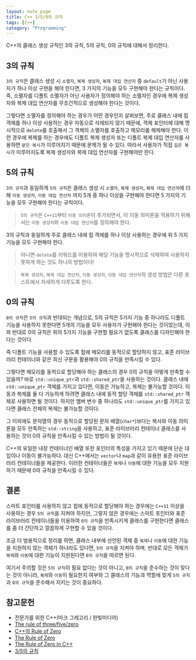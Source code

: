 ```yaml
---
layout: note_page
title: C++ 3/5/0의 규칙
tags: [C++]
category: "Programming"
---
```


C++의 클래스 생성 규칙인 3의 규칙, 5의 규칙, 0의 규칙에 대해서 정리한다.

## 3의 규칙

`3의 규칙`은 클래스 생성 시 `소멸자`, `복제 생성자`, `복제 대입 연산자` 중 `default`가 아닌 사용자가 하나 이상 구현을 해야 한다면, 3 가지의 기능을 모두 구현해야 한다는 규칙이다. 즉, 소멸자를 디폴트 소멸자가 아닌 사용자가 정의해야 하는 소멸자인 경우에 복제 생성자와 복제 대입 연산자를 무조건적으로 생성해야 한다는 것이다.

그렇다면 소멸자를 정의해야 하는 경우가 어떤 경우인지 살펴보면, 주로 클래스 내에 힙 객체를 하나 이상 사용하는 경우 자동으로 삭제되지 않기 때문에, 객체 포인터에 대해 명시적으로 `delete`를 호출해서 그 객체의 소멸자를 호출하고 메모리를 해제해야 한다. 이런 경우에 복제를 하는 경우에도 디폴트 복제 생성자 또는 디폴트 복제 대입 연산자를 사용하면 `얕은 복사`가 이루어지기 때문에 문제가 될 수 있다. 따라서 사용자가 직접 `깊은 복사`가 이루어지도록 복제 생성자와 복제 대입 연산자를 구현해야만 한다.

## 5의 규칙

`3의 규칙`과 동일하게 `5의 규칙`은 클래스 생성 시 `소멸자`, `복제 생성자`, `복제 대입 연산자`에 더해 `이동 생성자`, `이동 대입 연산자` 까지 5개 중 하나 이상을 구현해야 한다면 5 가지의 기능을 모두 구현해야 한다는 규칙이다. 

> `5의 규칙`은 `C++11`부터 `이동 의미론`이 추가되면서, 이 이동 의미론을 적용하기 위해서는 `이동 생성자`와 `이동 대입 연산자`를 정의해야 한다. 

3의 규칙과 동일하게 주로 클래스 내에 힙 객체를 하나 이상 사용하는 경우에 위 5 가지 기능을 모두 구현해야 한다.

> 아니면 `delete`를 키워드를 이용하여 해당 기능을 명시적으로 삭제하여 사용하지 못하게 하는 것도 하나의 방법이다!

> `복제 생성자`, `복제 대입 연산자`, `이동 생성자`, `이동 대입 연산자`의 생성 방법은 다른 포스트에서 자세하게 다루도록 한다.

## 0의 규칙

`0의 규칙`은 `5의 규칙`과 반대되는 개념으로, 5의 규칙은 5가지 기능 중 하나라도 디폴트 기능을 사용하지 못한다면 5개의 기능을 모두 사용자가 구현해야 한다는 것이었는데, 이와 반대로 0의 규칙은 위의 5가지 기능을 구현할 필요가 없도록 클래스를 디자인해야 한다는 것이다.

즉 디폴트 기능을 사용할 수 있도록 힙에 메모리를 동적으로 할당하지 않고, 표준 라이브러리 컨테이너와 같은 최신 구문을 활용해야 0의 규칙을 만족시킬 수 있다.

그렇다면 메모리를 동적으로 할당해야 하는 클래스의 경우 0의 규칙을 어떻게 만족할 수 있을까? 바로 `std::unique_ptr`과 `std::shared_ptr`을 사용하는 것이다. 클래스 내에 `std::unique_ptr` 객체를 가지고 있다면, 이동은 가능하고, 복제는 불가능할 것이다. 이동과 복제를 둘 다 가능하게 하려면 클래스 내에 동적 할당 객체를 `std::shared_ptr` 객체로 사용하면 될 것이다. 하지만 멤버 변수 중 하나라도 `std::unique_ptr`를 가지고 있다면 클래스 전체의 복제는 불가능할 것이다.

그 이외에도 문자열의 경우 동적으로 할당된 문자 배열(`char*`)보다는 복사와 이동 의미론을 모두 만족하는 `std::string`을 사용하고, 표준 라이브러리 컨테이너 클래스를 사용하는 것이 0의 규칙을 만족시킬 수 있는 방법이 될 것이다.

C++의 유일한 내장 컨테이너인 배열 또한 포인터의 특성을 가지고 있기 때문에 단순 대입이나 이동이 불가능하다. 대신 C++에서는 `vector`나 `map`과 같이 유용한 표준 라이브러리 컨테이너들을 제공한다. 이러한 컨테이너들은 `복제`나 `이동`에 대한 기능을 모두 지원하기 때문에 0의 규칙을 만족시킬 수 있다.

## 결론

스마트 포인터를 사용하지 않고 힙에 동적으로 할당해야 하는 경우에는 `C++11` 이상을 사용하는 경우 `5의 규칙`을 지켜야 하지만, 그렇지 않은 경우에는 스마트 포인터와 표준 라이브러리 컨테이너들을 이용하여 `0의 규칙`을 만족시키게 클래스를 구현한다면 클래스를 좀 더 간단하고 깔끔하게 구현할 수 있을 것이다.

조금 더 범용적으로 정리를 하면, 클래스 내부에 선언된 객체 중 `복제`나 `이동`에 대한 기능을 지원하지 않는 객체가 하나라도 있다면, `5의 규칙`을 지켜야 하며, 반대로 모든 객체가 `복제`와 `이동`에 대한 기능이 지원된다면 `0의 규칙`을 따르면 된다.

여기서 주의할 것은 `5의 규칙`이 필요 없다는 것이 아니고, `0의 규칙`을 준수하는 것이 맞다는 것이 아니라, `복제`와 `이동`이 필요한지 여부와 그 클래스의 기능과 역할에 맞게 `5의 규칙`과 `0의 규칙`을 준수해서 지키는 것이 중요하다.

## 참고문헌

- 전문가를 위한 C++(마크 그레고리 / 한빛미디어)
- [The rule of three/five/zero](https://en.cppreference.com/w/cpp/language/rule_of_three)
- [C++의 Rule of Zero](https://pula39.tistory.com/8)
- [The Rule of Zero](https://blog.feabhas.com/2015/01/the-rule-of-zero/)
- [The Rule of Zero in C++](https://www.fluentcpp.com/2019/04/23/the-rule-of-zero-zero-constructor-zero-calorie/)
- [3/5의 규칙](https://runebook.dev/ko/docs/cpp/language/rule_of_three)